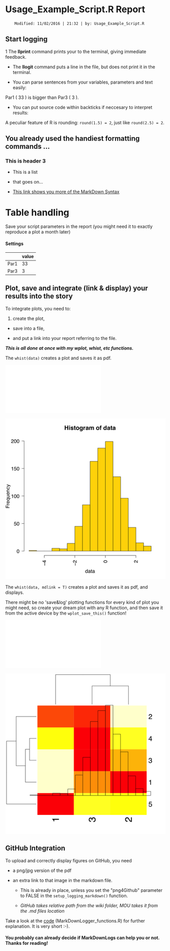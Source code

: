 #  Usage_Example_Script.R Report
        Modified: 11/02/2016 | 21:32 | by: Usage_Example_Script.R

## Start logging

1 The **llprint** command prints your to the terminal, giving immediate feedback.

- The **llogit** command puts a line in the file, but does not print it in the terminal.

- You can parse sentences from your variables, parameters and text easily:

Par1 ( 33 ) is bigger than Par3 ( 3 ).

- You can put source code within backticks if neccesary to interpret results:

A peculiar feature of R is rounding: `round(1.5) = 2`, just like `round(2.5) = 2`.

## You already used the handiest formatting commands ...

### This is header 3

 - This is a list

 - that goes on...

 - [This link shows you more of the MarkDown Syntax]("https://github.com/adam-p/markdown-here/wiki/Markdown-Cheatsheet")

# Table handling

Save your script parameters in the report (you might need it to exactly reproduce a plot a month later)

####  Settings

| | value  |
| ---| --- |
| Par1 	| 33  |
| Par3 	| 3  |

## Plot, save and integrate (link & display) your results into the story

To integrate plots, you need to:

1. create the plot,

- save into a file, 

- and put a link into your report referring to the file.

***This is all done at once with my wplot, whist, etc functions.***

The `whist(data)` creates a plot and saves it as pdf.

![](data.hist.pdf)

![](Usage_Example_Script/data.hist.png)

The `whist(data, mdlink = T)` creates a plot and saves it as pdf, and displays.

There might be no 'save&log' plotting functions for every kind of plot you might need,
		so create your dream plot with any R function, and then save it from the active device by the `wplot_save_this()` function!

![](DreamMap.plot.pdf)

![](Usage_Example_Script/DreamMap.plot.png)

## GitHub Integration

To upload and correctly display figures on GitHub, you need

 - a png/jpg version of the pdf 

 - an extra link to that image in the markdown file. 

     - This is already in place, unless you set the "png4Github" parameter to FALSE in the `setup_logging_markdown()` function.

     - *GitHub takes relative path from the wiki folder, MOU takes it from the .md files location*

Take a look at the [code](https://github.com/vertesy/MarkDownLogs/blob/master/MarkDownLogger_functions.R) (MarkDownLogger_functions.R) for further explanation. It is very short :-).

#### You probably can already decide if MarkDownLogs can help you or not. Thanks for reading!
